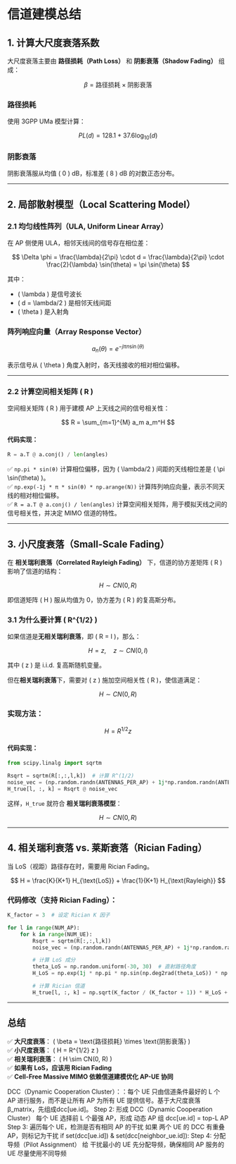 # 信道建模总结

## 1. 计算大尺度衰落系数

大尺度衰落主要由 **路径损耗（Path Loss）** 和 **阴影衰落（Shadow Fading）** 组成：

$$
\beta = \text{路径损耗} \times \text{阴影衰落}
$$

### 路径损耗

使用 3GPP UMa 模型计算：

$$
PL(d) = 128.1 + 37.6 \log_{10} (d)
$$

### 阴影衰落

阴影衰落服从均值 \( 0 \) dB，标准差 \( 8 \) dB 的对数正态分布。

---

## 2. 局部散射模型（Local Scattering Model）

### 2.1 均匀线性阵列（ULA, Uniform Linear Array）

在 AP 侧使用 ULA，相邻天线间的信号存在相位差：

$$
\Delta \phi = \frac{\lambda}{2\pi} \cdot d = \frac{\lambda}{2\pi} \cdot \frac{2}{\lambda} \sin(\theta) = \pi \sin(\theta)
$$

其中：
- \( \lambda \) 是信号波长
- \( d = \lambda/2 \) 是相邻天线间距
- \( \theta \) 是入射角

### 阵列响应向量（Array Response Vector）

$$
a_n (\theta) = e^{-j\pi n \sin(\theta)}
$$

表示信号从 \( \theta \) 角度入射时，各天线接收的相对相位偏移。

---

### 2.2 计算空间相关矩阵 \( R \)

空间相关矩阵 \( R \) 用于建模 AP 上天线之间的信号相关性：

$$
R = \sum_{m=1}^{M} a_m a_m^H
$$

#### 代码实现：

```python
R = a.T @ a.conj() / len(angles)
```

✅ `np.pi * sin(θ)` 计算相位偏移，因为 \( \lambda/2 \) 间距的天线相位差是 \( \pi \sin(\theta) \)。  
✅ `np.exp(-1j * π * sin(θ) * np.arange(N))` 计算阵列响应向量，表示不同天线的相对相位偏移。  
✅ `R = a.T @ a.conj() / len(angles)` 计算空间相关矩阵，用于模拟天线之间的信号相关性，并决定 MIMO 信道的特性。

---

## 3. 小尺度衰落（Small-Scale Fading）

在 **相关瑞利衰落（Correlated Rayleigh Fading）** 下，信道的协方差矩阵 \( R \) 影响了信道的结构：

$$
H \sim CN(0, R)
$$

即信道矩阵 \( H \) 服从均值为 0，协方差为 \( R \) 的复高斯分布。

### 3.1 为什么要计算 \( R^{1/2} \)

如果信道是**无相关瑞利衰落**，即 \( R = I \)，那么：

$$
H = z, \quad z \sim CN(0, I)
$$

其中 \( z \) 是 i.i.d. 复高斯随机变量。

但在**相关瑞利衰落**下，需要对 \( z \) 施加空间相关性 \( R \)，使信道满足：

$$
H \sim CN(0, R)
$$

### 实现方法：

$$
H = R^{1/2} z
$$

#### 代码实现：

```python
from scipy.linalg import sqrtm

Rsqrt = sqrtm(R[:,:,l,k])  # 计算 R^(1/2)
noise_vec = (np.random.randn(ANTENNAS_PER_AP) + 1j*np.random.randn(ANTENNAS_PER_AP)) / np.sqrt(2)
H_true[l, :, k] = Rsqrt @ noise_vec
```

这样，`H_true` 就符合 **相关瑞利衰落模型**：

$$
H \sim CN(0, R)
$$

---

## 4. 相关瑞利衰落 vs. 莱斯衰落（Rician Fading）

当 LoS（视距）路径存在时，需要用 Rician Fading。

$$
H = \frac{K}{K+1} H_{\text{LoS}} + \frac{1}{K+1} H_{\text{Rayleigh}}
$$

### 代码修改（支持 Rician Fading）：

```python
K_factor = 3  # 设定 Rician K 因子

for l in range(NUM_AP):
    for k in range(NUM_UE):
        Rsqrt = sqrtm(R[:,:,l,k])
        noise_vec = (np.random.randn(ANTENNAS_PER_AP) + 1j*np.random.randn(ANTENNAS_PER_AP)) / np.sqrt(2)

        # 计算 LoS 成分
        theta_LoS = np.random.uniform(-30, 30)  # 直射路径角度
        H_LoS = np.exp(1j * np.pi * np.sin(np.deg2rad(theta_LoS)) * np.arange(ANTENNAS_PER_AP))

        # 计算 Rician 信道
        H_true[l, :, k] = np.sqrt(K_factor / (K_factor + 1)) * H_LoS + np.sqrt(1 / (K_factor + 1)) * Rsqrt @ noise_vec
```

---

## **总结**
✅ **大尺度衰落**： \( \beta = \text{路径损耗} \times \text{阴影衰落} \)  
✅ **小尺度衰落**： \( H = R^{1/2} z \)  
✅ **相关瑞利衰落**： \( H \sim CN(0, R) \)  
✅ **如果有 LoS，应该用 Rician Fading**  
✅ **Cell-Free Massive MIMO 依赖信道建模优化 AP-UE 协同**


DCC（Dynamic Cooperation Cluster）：：每个 UE 只由信道条件最好的 L 个 AP 进行服务，而不是让所有 AP 为所有 UE 提供信号。基于大尺度衰落 β_matrix，先组成dcc[ue.id]。
Step 2: 形成 DCC（Dynamic Cooperation Cluster）	每个 UE 选择前 L 个最强 AP，形成 动态 AP 组	dcc[ue.id] = top-L AP
Step 3: 遍历每个 UE，检测是否有相同 AP 的干扰	如果 两个 UE 的 DCC 有重叠 AP，则标记为干扰	if set(dcc[ue.id]) & set(dcc[neighbor_ue.id]):
Step 4: 分配导频（Pilot Assignment）	给 干扰最小的 UE 先分配导频，确保相同 AP 服务的 UE 尽量使用不同导频

